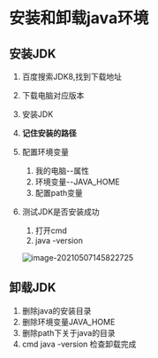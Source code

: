 # 安装和卸载java环境



## 安装JDK

1. 百度搜索JDK8,找到下载地址

2. 下载电脑对应版本

3. 安装JDK

4. **记住安装的路径**

5. 配置环境变量

   1. 我的电脑--属性
   2. 环境变量--JAVA_HOME
   3. 配置path变量

6. 测试JDK是否安装成功

   1. 打开cmd
   2. java -version

   ![image-20210507145822725](C:\Users\HASEE\AppData\Roaming\Typora\typora-user-images\image-20210507145822725.png)

## 卸载JDK

1. 删除java的安装目录
2. 删除环境变量JAVA_HOME
3. 删除path下关于java的目录
4. cmd java -version 检查卸载完成

